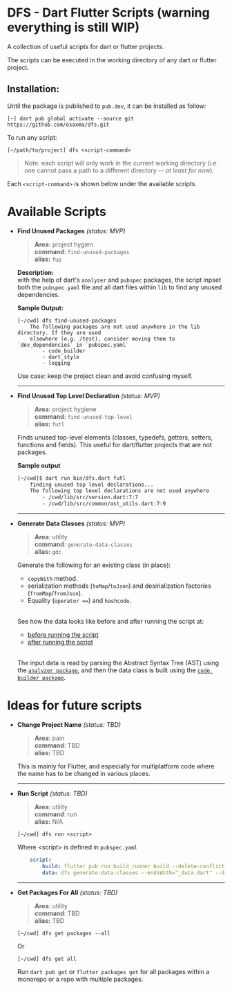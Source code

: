# DFS - Dart Flutter Scripts (warning everything is still WIP)

A collection of useful scripts for dart or flutter projects. 

The scripts can be executed in the working directory of any dart or flutter project. 

## Installation:

Until the package is published to `pub.dev`, it can be installed as follow:
```
[~] dart pub global activate --source git https://github.com/osaxma/dfs.git
```

To run any script:
```
[~/path/to/project] dfs <script-command>
```

> Note: each script will only work in the current working directory (i.e. one cannot pass a path to a different directory -- *at least for now*).

Each `<script-command>` is shown below under the available scripts.  

# Available Scripts 

<!-- TODO: move each scripts details in a different readme and keep it simple here -->
<!-- TODO: Make each script a stand-alone package within the project so it's useable elsewhere? -->

- **Find Unused Packages** *(status: MVP)* <br>
    >**Area:** project hygien<br>
    **command**: ```find-unused-packages``` <br>
    **alias:** `fup`

   **Description:**<br>
    with the help of dart's `analyzer` and `pubspec` packages, the script inpset both the `pubspec.yaml` file and all dart files within `lib` to find any unused dependencies. 

   **Sample Output:**
    ```log
    [~/cwd] dfs find-unused-packages
        The following packages are not used anywhere in the lib directory. If they are used
        elsewhere (e.g. /test), consider moving them to `dev_dependencies` in `pubspec.yaml`
            - code_builder
            - dart_style
            - logging
    ```
    
    <!-- TODO: 
        - find unused `dependencies` across the project (now we only check lib).
        - find unused `dev_dependencies` across the project.  -->
    
    Use case: keep the project clean and avoid confusing myself.

    ---
- **Find Unused Top Level Declaration** *(status: MVP)*<br>
    >**Area**: project hygiene<br>
    **command**: `find-unused-top-level` <br>
    **alias:** `futl`
    
    Finds unused top-level elements (classes, typedefs, getters, setters, functions and fields). This useful for dart/flutter projects that are not packages. 
    
    **Sample output**
    ```sh
    [~/cwd]$ dart run bin/dfs.dart futl
        finding unused top level declarations...  
        The following top level declarations are not used anywhere 
            - /cwd/lib/src/version.dart:7:7
            - /cwd/lib/src/common/ast_utils.dart:7:9
    ```
     ---
- **Generate Data Classes** *(status: MVP)*<br>
    >**Area**: utility<br>
    **command**: `generate-data-classes` <br>
    **alias:** `gdc`

    Generate the following for an existing class (in place):
    - `copyWith` method.
    - serialization methods (`toMap`/`toJson`) and desirialization factories (`fromMap`/`fromJson`). 
    - Equality (`operator ==`) and `hashcode`. <br><br>

    See how the data looks like before and after running the script at:
    - [before running the script](samples/data_class_samples/input_example_data.dart)
    - [after running the script](samples/data_class_samples/output_data_example.dart)
    
    <br> 

    The input data is read by parsing the Abstract Syntax Tree (AST) using the [`analyzer package`](https://github.com/dart-lang/sdk/tree/main/pkg/analyzer), and then the data class is built using the [`code builder package`](https://github.com/dart-lang/code_builder). 


# Ideas for future scripts
- **Change Project Name** *(status: TBD)*<br>
    >**Area**: pain<br>
    **command**: TBD <br>
    **alias:** TBD
    <!-- This may should take the flutter version into account -->
    This is mainly for Flutter, and especially for multiplatform code where the name has to be changed in various places. 

    ---
- **Run Script** *(status: TBD)*<br>
    >**Area**: utility<br>
    **command**: run <br>
    **alias:** N/A
    ```
    [~/cwd] dfs run <script> 
    ```
    Where \<script> is defined in `pubspec.yaml` 
    ```yaml
        script:
            build: flutter pub run build_runner build --delete-conflicting-outputs
            data: dfs generate-data-classes --endsWith="_data.dart" --directory="lib"
    ```
    ---

- **Get Packages For All** *(status: TBD)*<br>
    >**Area**: utility<br>
    **command**: TBD <br>
    **alias:** TBD 
    <!-- The script should find all `pubspec.yaml` files recursively in the cwd.  -->

    ```
    [~/cwd] dfs get packages --all
    ```
    Or 
    ```
    [~/cwd] dfs get all
    ``` 

    Run `dart pub get` or `flutter packages get` for all packages within a monorepo or a repo with multiple packages.




<!-- ----------------------------------------------------------------------- -->
<!--                                  IDEAS                                  -->
<!-- ----------------------------------------------------------------------- -->

<!-- 
 **Generate Analytical Report** *(status: TBD)*<br>
    >**Area**: utility<br>
    **command**: TBD <br>
    **alias:** TBD
     a lot of ideas can be done here -- 
     
    - Run all the other scripts to find unused packages, top level declarations, etc. 
    - Generate dependency graph between files/folders/packages, API surface measure, code coverage, etc.
        - for dependency graph, see:
            https://pub.dev/packages/lakos 
            https://pub.dev/packages/directed_graph
 -->

<!-- ----------------------------------------------------------------------- -->
<!--                                  NOTES                                  -->
<!-- ----------------------------------------------------------------------- -->

<!-- 
TODO: add motivation section:
While There are many packages/executable that do one simple thing (which is great), there are some downsides:
        - one has to install all of them
        - learn all of their quirks 
        - get lost when the package is no longer maintained.

Hopefully having a single package can help attract more users, and hence more contributors to keep the package sustinable. 
 -->
